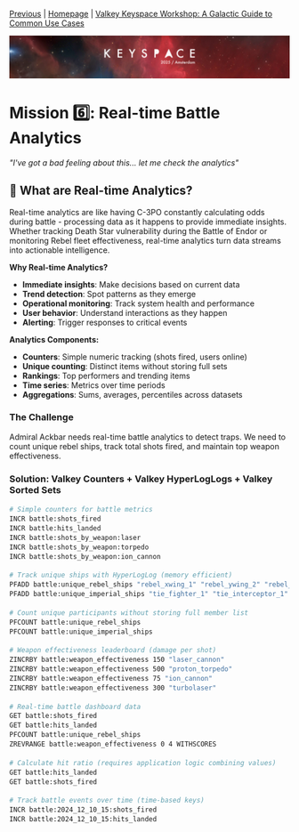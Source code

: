 [Previous](../docs/missions.md) | [Homepage](../../../README.md) | [Valkey Keyspace Workshop: A Galactic Guide to Common Use Cases](../../../README.md)

![Keyspace](../../../static/img/keyspace-backdrop.png)

# Mission 6️⃣: Real-time Battle Analytics

*"I've got a bad feeling about this... let me check the analytics"*

## 🌟 What are Real-time Analytics?

Real-time analytics are like having C-3PO constantly calculating odds during battle - processing data as it happens to provide immediate insights. Whether tracking Death Star vulnerability during the Battle of Endor or monitoring Rebel fleet effectiveness, real-time analytics turn data streams into actionable intelligence.

**Why Real-time Analytics?**

- **Immediate insights**: Make decisions based on current data
- **Trend detection**: Spot patterns as they emerge  
- **Operational monitoring**: Track system health and performance
- **User behavior**: Understand interactions as they happen
- **Alerting**: Trigger responses to critical events

**Analytics Components:**

- **Counters**: Simple numeric tracking (shots fired, users online)
- **Unique counting**: Distinct items without storing full sets  
- **Rankings**: Top performers and trending items
- **Time series**: Metrics over time periods
- **Aggregations**: Sums, averages, percentiles across datasets

### The Challenge

Admiral Ackbar needs real-time battle analytics to detect traps. We need to count unique rebel ships, track total shots fired, and maintain top weapon effectiveness.

### Solution: Valkey Counters + Valkey HyperLogLogs + Valkey Sorted Sets

```bash
# Simple counters for battle metrics
INCR battle:shots_fired
INCR battle:hits_landed
INCR battle:shots_by_weapon:laser  
INCR battle:shots_by_weapon:torpedo
INCR battle:shots_by_weapon:ion_cannon

# Track unique ships with HyperLogLog (memory efficient)
PFADD battle:unique_rebel_ships "rebel_xwing_1" "rebel_ywing_2" "rebel_bwing_1"
PFADD battle:unique_imperial_ships "tie_fighter_1" "tie_interceptor_1" "star_destroyer_1"

# Count unique participants without storing full member list
PFCOUNT battle:unique_rebel_ships
PFCOUNT battle:unique_imperial_ships

# Weapon effectiveness leaderboard (damage per shot)
ZINCRBY battle:weapon_effectiveness 150 "laser_cannon"
ZINCRBY battle:weapon_effectiveness 500 "proton_torpedo"  
ZINCRBY battle:weapon_effectiveness 75 "ion_cannon"
ZINCRBY battle:weapon_effectiveness 300 "turbolaser"

# Real-time battle dashboard data
GET battle:shots_fired
GET battle:hits_landed
PFCOUNT battle:unique_rebel_ships
ZREVRANGE battle:weapon_effectiveness 0 4 WITHSCORES

# Calculate hit ratio (requires application logic combining values)
GET battle:hits_landed
GET battle:shots_fired

# Track battle events over time (time-based keys)
INCR battle:2024_12_10_15:shots_fired
INCR battle:2024_12_10_15:hits_landed
```
